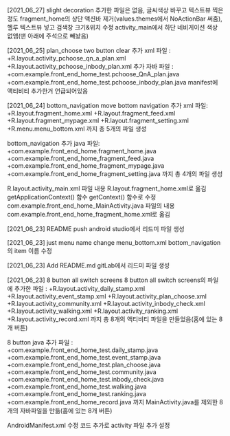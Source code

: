 [2021_06_27] slight decoration
추가한 파일은 없음, 글씨색상 바꾸고 텍스트뷰 찍은정도
fragment_home의 상단 액션바 제거(values.themes에서 NoActionBar 써줌), 헬루 텍스트뷰 넣고 검색창 크기&위치 수정
activity_main에서 하단 네비게이션 색상 없앰(맨 아래에 주석으로 빼놨음)

[2021_06_25] plan_choose two button clear
추가 xml 파일 :
+R.layout.activity_pchoose_qn_a_plan.xml
+R.layout.activity_pchoose_inbody_plan.xml
추가 자바 파일 :
+com.example.front_end_home_test.pchoose_QnA_plan.java
+com.example.front_end_home_test.pchoose_inbody_plan.java
manifest에 액티비티 추가한거 언급되어있음

[2021_06_24] bottom_navigation move
bottom navigation 추가 xml 파일:
    +R.layout.fragment_home.xml
    +R.layout.fragment_feed.xml
    +R.layout.fragment_mypage.xml
    +R.layout.fragment_setting.xml
    +R.menu.menu_bottom.xml
까지 총 5개의 파일 생성

bottom_navigation 추가 java 파일:
    +com.example.front_end_home.fragment_home.java
    +com.example.front_end_home_fragment_feed.java
    +com.example.front_end_home_fragment_mypage.java
    +com.example.front_end_home_fragment_setting.java
까지 총 4개의 파일 생성


R.layout.activity_main.xml 파일 내용 R.layout.fragment_home.xml로 옮김
    getApplicationContext() 함수 getContext() 함수로 수정
com.example.front_end_home_MainActivity.java 파일의 내용 com.example.front_end_home_fragment_home.xml로 옮김


[2021_06_23] README push
android studio에서 리드미 파일 생성

[2021_06_23] just menu name change
menu_bottom.xml
    bottom_navigation의 item 이름 수정

[2021_06_23] Add README.md
gitLab에서 리드미 파일 생성

[2021_06_23] 8 button all switch screens
8 button all switch screens의 파일에 추가한 파일 :
    +R.layout.activity_daily_stamp.xml
    +R.layout.activity_event_stamp.xml
    +R.layout.activity_plan_choose.xml
    +R.layout.activity_community.xml
    +R.layout.activity_inbody_check.xml
    +R.layout.activity_walking.xml
    +R.layout.activity_ranking.xml
    +R.layout.activity_record.xml
까지 총 8개의 액티비티 파일을 만들었음(홈에 있는 8개 버튼)

8 button java 추가 파일 :
    +com.example.front_end_home_test.daily_stamp.java
    +com.example.front_end_home_test.event_stamp.java
    +com.example.front_end_home_test.plan_choose.java
    +com.example.front_end_home_test.community.java
    +com.example.front_end_home_test.inbody_check.java
    +com.example.front_end_home_test.walking.java
    +com.example.front_end_home_test.ranking.java
    +com.example.front_end_home_record.java
까지 MainActivity.java를 제외한 8개의 자바파일을 만듦(홈에 있는 8개 버튼)

AndroidManifest.xml 수정
    <activity android:name=".record" />
    <activity android:name=".walking" />
    <activity android:name=".ranking" />
    <activity android:name=".inbody_check" />
    <activity android:name=".community" />
    <activity android:name=".event_stamp" />
    <activity android:name=".plan_choose" />
    <activity android:name=".daily_stamp" />
코드 추가로 activity 파일 추가 설정
